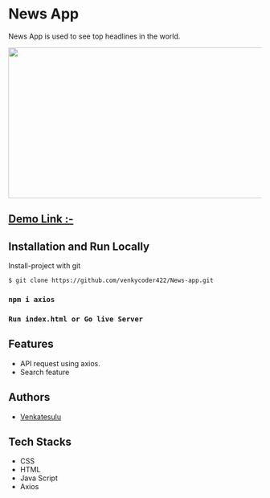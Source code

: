 # News App
News App is used to see top headlines in the world.

<img src="https://user-images.githubusercontent.com/76251822/197336913-b3f6589f-1133-41c6-885a-fec34927d022.png" width="1000" height="300"></img>

## [Demo Link :-](https://news-app22.vercel.app/)

## Installation and Run Locally
Install-project with git
```
$ git clone https://github.com/venkycoder422/News-app.git
```
### `npm i axios`

### `Run index.html or Go live Server`

## Features
- API request using axios.
- Search feature
## Authors

- [Venkatesulu](https://github.com/venkycoder422)
## Tech Stacks
- CSS
- HTML
- Java Script
- Axios
